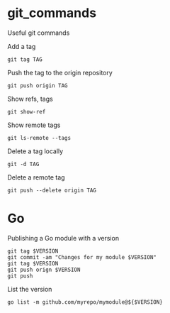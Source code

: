 # git_commands
Useful git commands

Add a tag

```
git tag TAG
```

Push the tag to the origin repository

```
git push origin TAG
```

Show refs, tags

```
git show-ref
```

Show remote tags

```
git ls-remote --tags
```

Delete a tag locally

```
git -d TAG
```

Delete a remote tag

```
git push --delete origin TAG
```

# Go
Publishing a Go module with a version

```
git tag $VERSION
git commit -am "Changes for my module $VERSION"
git tag $VERSION
git push orign $VERSION
git push
```

List the version

```
go list -m github.com/myrepo/mymodule@${$VERSION}
```

